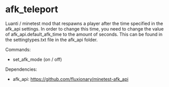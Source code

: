 # afk_teleport
Luanti / minetest mod that respawns a player after the time specified in the afk_api settings.
In order to change this time, you need to change the value of afk_api.default_afk_time to the amount of seconds. This can be found in the settingtypes.txt file in the afk_api folder.

Commands:
- set_afk_mode (on / off)

Dependencies:
- afk_api: https://github.com/fluxionary/minetest-afk_api
